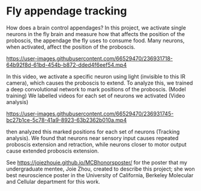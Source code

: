 # Fly appendage tracking
How does a brain control appendages? In this project, we activate single neurons in the 
fly brain and measure how that affects the position of the proboscis, the appendage the 
fly uses to consume food. Many neurons, when activated, affect the position of the proboscis.


https://user-images.githubusercontent.com/66529470/236931718-64b92f8d-61bd-454b-b872-dded4f6eef54.mp4


In this video, we activate a specific neuron using light (invisible to this IR camera), which causes the proboscis to extend.
To analyze this, we trained a deep convolutional network to mark positions of the proboscis. (Model training)
We labelled videos for each set of neurons we activated (Video analysis)


https://user-images.githubusercontent.com/66529470/236931745-bc27b1ce-5c78-41a9-8923-63b2362b010a.mp4


then analyzed this marked positions for each set of neurons (Tracking analysis).
We found that neurons near sensory input causes repeated proboscis extension and retraction,
while neurons closer to motor output cause extended proboscis extension. 

See https://joiezhouie.github.io/MCBhonorsposter/ for the poster that my undergraduate mentee, Joie Zhou, created to describe this project; she won best neuroscience poster in the University of California, Berkeley Molecular and Cellular department for this work.
